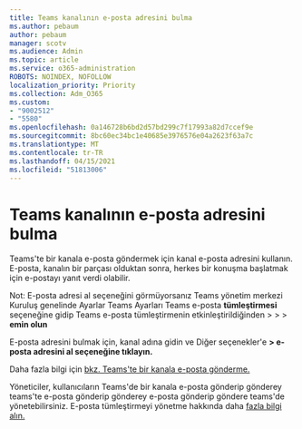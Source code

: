 ```yaml
---
title: Teams kanalının e-posta adresini bulma
ms.author: pebaum
author: pebaum
manager: scotv
ms.audience: Admin
ms.topic: article
ms.service: o365-administration
ROBOTS: NOINDEX, NOFOLLOW
localization_priority: Priority
ms.collection: Adm_O365
ms.custom:
- "9002512"
- "5580"
ms.openlocfilehash: 0a146728b6bd2d57bd299c7f17993a82d7ccef9e
ms.sourcegitcommit: 8bc60ec34bc1e40685e3976576e04a2623f63a7c
ms.translationtype: MT
ms.contentlocale: tr-TR
ms.lasthandoff: 04/15/2021
ms.locfileid: "51813006"
---
```

# <a name="find-the-email-address-for-a-teams-channel"></a>Teams kanalının e-posta adresini bulma

Teams'te bir kanala e-posta göndermek için kanal e-posta adresini kullanın. E-posta, kanalın bir parçası olduktan sonra, herkes bir konuşma başlatmak için e-postayı yanıt verdi olabilir.

Not: E-posta adresi  al seçeneğini görmüyorsanız Teams yönetim merkezi Kuruluş genelinde Ayarlar Teams Ayarları Teams e-posta **tümleştirmesi** seçeneğine gidip Teams e-posta tümleştirmenin etkinleştirildiğinden >  >  > **emin olun**

E-posta adresini bulmak için, kanal adına gidin ve Diğer seçenekler'e **> e-posta adresini al seçeneğine tıklayın.**

Daha fazla bilgi için [bkz. Teams'te bir kanala e-posta gönderme.](https://support.office.com/article/send-an-email-to-a-channel-in-teams-d91db004-d9d7-4a47-82e6-fb1b16dfd51e)

Yöneticiler, kullanıcıların Teams'de bir kanala e-posta gönderip gönderey teams'te e-posta gönderip gönderey e-posta gönderip göndere teams'de yönetebilirsiniz. E-posta tümleştirmeyi yönetme hakkında daha [fazla bilgi alın.](https://docs.microsoft.com/microsoftteams/enable-features-office-365#email-integration)
